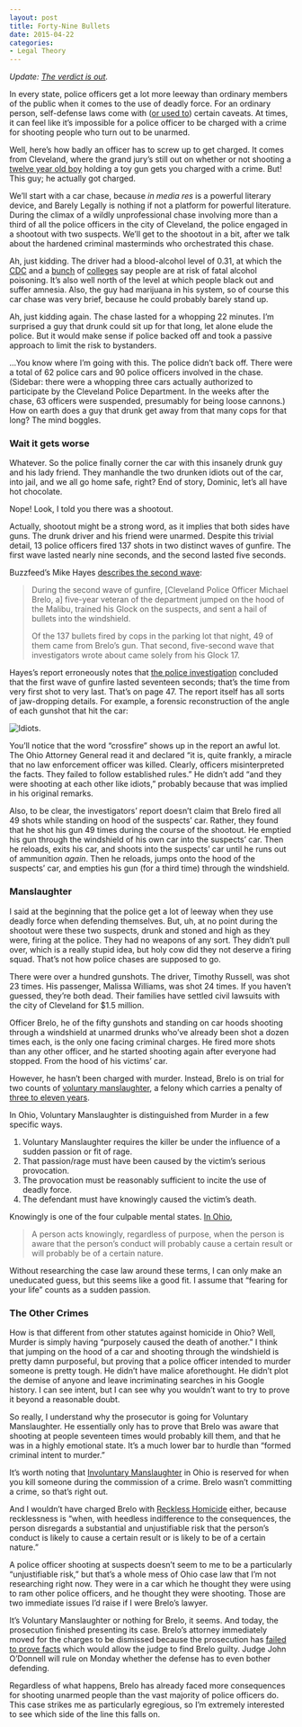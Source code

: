```yaml
---
layout: post
title: Forty-Nine Bullets
date: 2015-04-22
categories: 
- Legal Theory
---
```


*Update: [The verdict is out][1].*

In every state, police officers get a lot more leeway than ordinary members of the public when it comes to the use of deadly force. For an ordinary person, self-defense laws come with ([or used to][2]) certain caveats. At times, it can feel like it’s impossible for a police officer to be charged with a crime for shooting people who turn out to be unarmed.

Well, here’s how badly an officer has to screw up to get charged. It comes from Cleveland, where the grand jury’s still out on whether or not shooting a [twelve year old boy][3] holding a toy gun gets you charged with a crime. But! This guy; he actually got charged.

We’ll start with a car chase, because *in media res* is a powerful literary device, and Barely Legally is nothing if not a platform for powerful literature. During the climax of a wildly unprofessional chase involving more than a third of all the police officers in the city of Cleveland, the police engaged in a shootout with two suspects. We’ll get to the shootout in a bit, after we talk about the hardened criminal masterminds who orchestrated this chase. <!--more-->

Ah, just kidding. The driver had a blood-alcohol level of 0.31, at which the [CDC][4] and a [bunch][5] of [colleges][6] say people are at risk of fatal alcohol poisoning. It’s also well north of the level at which people black out and suffer amnesia. Also, the guy had marijuana in his system, so of course this car chase was very brief, because he could probably barely stand up.

Ah, just kidding again. The chase lasted for a whopping 22 minutes. I’m surprised a guy that drunk could sit up for that long, let alone elude the police. But it would make sense if police backed off and took a passive approach to limit the risk to bystanders.

…You know where I’m going with this. The police didn’t back off. There were a total of 62 police cars and 90 police officers involved in the chase. (Sidebar: there were a whopping three cars actually authorized to participate by the Cleveland Police Department. In the weeks after the chase, 63 officers were suspended, presumably for being loose cannons.) How on earth does a guy that drunk get away from that many cops for that long? The mind boggles.

### Wait it gets worse

Whatever. So the police finally corner the car with this insanely drunk guy and his lady friend. They manhandle the two drunken idiots out of the car, into jail, and we all go home safe, right? End of story, Dominic, let’s all have hot chocolate.

Nope! Look, I told you there was a shootout.

Actually, shootout might be a strong word, as it implies that both sides have guns. The drunk driver and his friend were unarmed. Despite this trivial detail, 13 police officers fired 137 shots in two distinct waves of gunfire. The first wave lasted nearly nine seconds, and the second lasted five seconds.

Buzzfeed’s Mike Hayes [describes the second wave][7]:

> During the second wave of gunfire, [Cleveland Police Officer Michael Brelo, a] five-year veteran of the department jumped on the hood of the Malibu, trained his Glock on the suspects, and sent a hail of bullets into the windshield.
>
> Of the 137 bullets fired by cops in the parking lot that night, 49 of them came from Brelo’s gun. That second, five-second wave that investigators wrote about came solely from his Glock 17.

Hayes’s report erroneously notes that [the police investigation][8] concluded that the first wave of gunfire lasted seventeen seconds; that’s the time from very first shot to very last. That’s on page 47. The report itself has all sorts of jaw-dropping details. For example, a forensic reconstruction of the angle of each gunshot that hit the car:

![Idiots.][image-1]

You’ll notice that the word “crossfire” shows up in the report an awful lot. The Ohio Attorney General read it and declared “it is, quite frankly, a miracle that no law enforcement officer was killed. Clearly, officers misinterpreted the facts. They failed to follow established rules.” He didn’t add “and they were shooting at each other like idiots,” probably because that was implied in his original remarks.

Also, to be clear, the investigators’ report doesn’t claim that Brelo fired all 49 shots while standing on hood of the suspects’ car. Rather, they found that he shot his gun 49 times during the course of the shootout. He emptied his gun through the windshield of his own car into the suspects’ car. Then he reloads, exits his car, and shoots into the suspects’ car until he runs out of ammunition *again*. Then he reloads, jumps onto the hood of the suspects’ car, and empties his gun (for a third time) through the windshield.

### Manslaughter

I said at the beginning that the police get a lot of leeway when they use deadly force when defending themselves. But, uh, at no point during the shootout were these two suspects, drunk and stoned and high as they were, firing at the police. They had no weapons of any sort. They didn’t pull over, which is a really stupid idea, but holy cow did they not deserve a firing squad. That’s not how police chases are supposed to go.

There were over a hundred gunshots. The driver, Timothy Russell, was shot 23 times. His passenger, Malissa Williams, was shot 24 times. If you haven’t guessed, they’re both dead. Their families have settled civil lawsuits with the city of Cleveland for $1.5 million. 

Officer Brelo, he of the fifty gunshots and standing on car hoods shooting through a windshield at unarmed drunks who’ve already been shot a dozen times each, is the only one facing criminal charges. He fired more shots than any other officer, and he started shooting again after everyone had stopped. From the hood of his victims’ car.

However, he hasn’t been charged with murder. Instead, Brelo is on trial for two counts of [voluntary manslaughter][9], a felony which carries a penalty of [three to eleven years][10].

In Ohio, Voluntary Manslaughter is distinguished from Murder in a few specific ways.

1. Voluntary Manslaughter requires the killer be under the influence of a sudden passion or fit of rage.
2. That passion/rage must have been caused by the victim’s serious provocation. 
3. The provocation must be reasonably sufficient to incite the use of deadly force.
4. The defendant must have knowingly caused the victim’s death.

Knowingly is one of the four culpable mental states. [In Ohio][11],

> A person acts knowingly, regardless of purpose, when the person is aware that the person’s conduct will probably cause a certain result or will probably be of a certain nature.

Without researching the case law around these terms, I can only make an uneducated guess, but this seems like a good fit. I assume that “fearing for your life” counts as a sudden passion.

### The Other Crimes

How is that different from other statutes against homicide in Ohio? Well, Murder is simply having “purposely caused the death of another.” I think that jumping on the hood of a car and shooting through the windshield is pretty damn purposeful, but proving that a police officer intended to murder someone is pretty tough. He didn’t have malice aforethought. He didn’t plot the demise of anyone and leave incriminating searches in his Google history. I can see intent, but I can see why you wouldn’t want to try to prove it beyond a reasonable doubt.

So really, I understand why the prosecutor is going for Voluntary Manslaughter. He essentially only has to prove that Brelo was aware that shooting at people seventeen times would probably kill them, and that he was in a highly emotional state. It’s a much lower bar to hurdle than “formed criminal intent to murder.”

It’s worth noting that [Involuntary Manslaughter][12] in Ohio is reserved for when you kill someone during the commission of a crime. Brelo wasn’t committing a crime, so that’s right out. 

And I wouldn’t have charged Brelo with [Reckless Homicide][13] either, because recklessness is “when, with heedless indifference to the consequences, the person disregards a substantial and unjustifiable risk that the person’s conduct is likely to cause a certain result or is likely to be of a certain nature.” 

A police officer shooting at suspects doesn’t seem to me to be a particularly “unjustifiable risk,” but that’s a whole mess of Ohio case law that I’m not researching right now. They were in a car which he thought they were using to ram other police officers, and he thought they were shooting. Those are two immediate issues I’d raise if I were Brelo’s lawyer.

It’s Voluntary Manslaughter or nothing for Brelo, it seems. And today, the prosecution finished presenting its case. Brelo’s attorney immediately moved for the charges to be dismissed because the prosecution has [failed to prove facts][14] which would allow the judge to find Brelo guilty. Judge John O’Donnell will rule on Monday whether the defense has to even bother defending.

Regardless of what happens, Brelo has already faced more consequences for shooting unarmed people than the vast majority of police officers do. This case strikes me as particularly egregious, so I’m extremely interested to see which side of the line this falls on.

[1]:	http://blog.ipsaloquitur.org/post/shared-irresponsibility/
[2]:	http://www.buzzfeed.com/evanmcsan/eric-holder-after-trayvon-its-time-to-end-stand-your-ground
[3]:	http://www.buzzfeed.com/mikehayes/cleveland-police-kill-12-year-old-boy-seconds-after-respondi
[4]:	http://pubs.niaaa.nih.gov/publications/AlcoholOverdoseFactsheet/Overdosefact.htm
[5]:	http://adcaps.wsu.edu/alcohol101/blood-alcohol-chart/
[6]:	https://rochester.edu/uhs/healthtopics/Alcohol/bac.html
[7]:	http://www.buzzfeed.com/mikehayes/this-cop-is-on-trial-for-firing-49-shots-at-two-unarmed
[8]:	https://www.documentcloud.org/documents/1699366-bci-report.html
[9]:	http://codes.ohio.gov/orc/2903.03
[10]:	http://codes.ohio.gov/orc/2929.14
[11]:	http://codes.ohio.gov/orc/2901.22
[12]:	http://codes.ohio.gov/orc/2903.04
[13]:	http://codes.ohio.gov/orc/2903.041
[14]:	http://www.wkyc.com/story/news/local/cleveland/2015/04/22/day-13-of-michael-brelo-trial/26170785/

[image-1]:	http://blog.ipsaloquitur.org/assets/images/cleveland-shootout.jpg